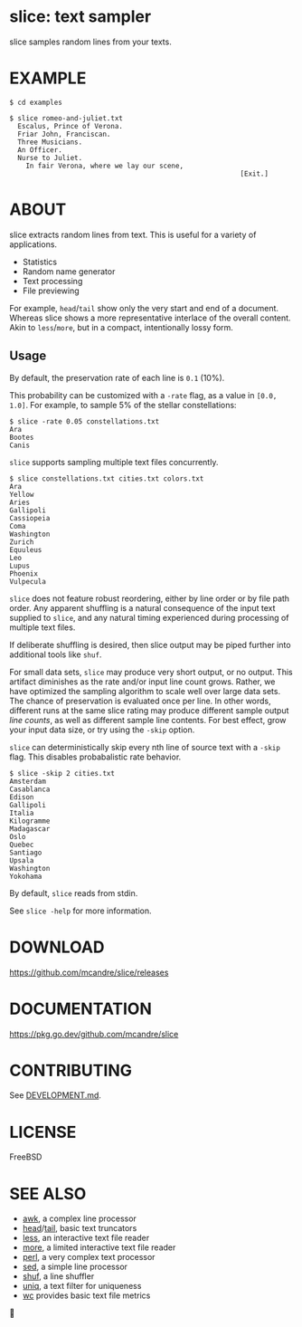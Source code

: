 # slice: text sampler

slice samples random lines from your texts.

# EXAMPLE

```console
$ cd examples

$ slice romeo-and-juliet.txt
  Escalus, Prince of Verona.
  Friar John, Franciscan.
  Three Musicians.
  An Officer.
  Nurse to Juliet.
    In fair Verona, where we lay our scene,
                                                         [Exit.]
```

# ABOUT

slice extracts random lines from text. This is useful for a variety of applications.

* Statistics
* Random name generator
* Text processing
* File previewing

For example, `head`/`tail` show only the very start and end of a document. Whereas slice shows a more representative interlace of the overall content. Akin to `less`/`more`, but in a compact, intentionally lossy form.

## Usage

By default, the preservation rate of each line is `0.1` (10%).

This probability can be customized with a `-rate` flag, as a value in `[0.0, 1.0]`. For example, to sample 5% of the stellar constellations:

```console
$ slice -rate 0.05 constellations.txt
Ara
Bootes
Canis
```

`slice` supports sampling multiple text files concurrently.

```console
$ slice constellations.txt cities.txt colors.txt
Ara
Yellow
Aries
Gallipoli
Cassiopeia
Coma
Washington
Zurich
Equuleus
Leo
Lupus
Phoenix
Vulpecula
```

`slice` does not feature robust reordering, either by line order or by file path order. Any apparent shuffling is a natural consequence of the input text supplied to `slice`, and any natural timing experienced during processing of multiple text files.

If deliberate shuffling is desired, then slice output may be piped further into additional tools like `shuf`.

For small data sets, `slice` may produce very short output, or no output. This artifact diminishes as the rate and/or input line count grows. Rather, we have optimized the sampling algorithm to scale well over large data sets. The chance of preservation is evaluated once per line. In other words, different runs at the same slice rating may produce different sample output _line counts_, as well as different sample line contents. For best effect, grow your input data size, or try using the `-skip` option.

`slice` can deterministically skip every nth line of source text with a `-skip` flag. This disables probabalistic rate behavior.

```console
$ slice -skip 2 cities.txt
Amsterdam
Casablanca
Edison
Gallipoli
Italia
Kilogramme
Madagascar
Oslo
Quebec
Santiago
Upsala
Washington
Yokohama
```

By default, `slice` reads from stdin.

See `slice -help` for more information.

# DOWNLOAD

https://github.com/mcandre/slice/releases

# DOCUMENTATION

https://pkg.go.dev/github.com/mcandre/slice

# CONTRIBUTING

See [DEVELOPMENT.md](DEVELOPMENT.md).

# LICENSE

FreeBSD

# SEE ALSO

* [awk](https://en.wikipedia.org/wiki/AWK), a complex line processor
* [head](https://linux.die.net/man/1/head)/[tail](https://linux.die.net/man/1/tail), basic text truncators
* [less](https://linux.die.net/man/1/less), an interactive text file reader
* [more](https://en.wikipedia.org/wiki/More_(command)), a limited interactive text file reader
* [perl](https://www.perl.org/), a very complex text processor
* [sed](https://en.wikipedia.org/wiki/Sed), a simple line processor
* [shuf](https://linux.die.net/man/1/shuf), a line shuffler
* [uniq](https://linux.die.net/man/1/uniq), a text filter for uniqueness
* [wc](https://linux.die.net/man/1/wc) provides basic text file metrics

🔪
